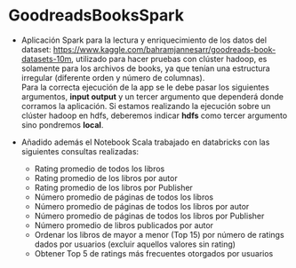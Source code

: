 # GoodreadsBooksSpark


- Aplicación Spark para la lectura y enriquecimiento de los datos del dataset: https://www.kaggle.com/bahramjannesarr/goodreads-book-datasets-10m, utilizado para hacer pruebas con clúster hadoop, es solamente para los archivos de books, ya que tenían una estructura irregular (diferente orden y número de columnas). <br/>
Para la correcta ejecución de la app se le debe pasar los siguientes argumentos, **input output** y un tercer argumento que dependerá donde corramos la aplicación. Si estamos realizando la ejecución sobre un clúster hadoop en hdfs, deberemos indicar **hdfs** como tercer argumento sino pondremos **local**.

- Añadido además el Notebook Scala trabajado en databricks con las siguientes consultas realizadas:
   - Rating promedio de todos los libros
   - Rating promedio de los libros por autor
   - Rating promedio de los libros por Publisher
   - Número promedio de páginas de todos los libros
   - Número promedio de páginas de todos los libros por autor
   - Número promedio de páginas de todos los libros por Publisher
   - Número promedio de libros publicados por autor
   - Ordenar los libros de mayor a menor (Top 15) por número de ratings dados por usuarios (excluir aquellos valores sin rating)
   - Obtener Top 5 de ratings más frecuentes otorgados por usuarios


